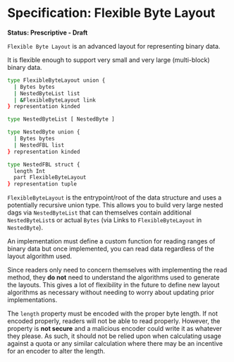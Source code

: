 # Specification: Flexible Byte Layout

**Status: Prescriptive - Draft**

`Flexible Byte Layout` is an advanced layout for representing binary data.

It is flexible enough to support very small and very large (multi-block) binary data.

```sh
type FlexibleByteLayout union {
  | Bytes bytes
  | NestedByteList list
  | &FlexibleByteLayout link
} representation kinded

type NestedByteList [ NestedByte ]

type NestedByte union {
  | Bytes bytes
  | NestedFBL list
} representation kinded

type NestedFBL struct {
  length Int
  part FlexibleByteLayout
} representation tuple
```

`FlexibleByteLayout` is the entrypoint/root of the data structure and uses a potentially recursive
union type. This allows you to build very large nested dags via `NestedByteList` that can themselves
contain additional `NestedByteList`s or actual `Bytes` (via Links to `FlexibleByteLayout` in `NestedByte`).  

An implementation must define a custom function for reading ranges of binary
data but once implemented, you can read data regardless of the layout algorithm used.

Since readers only need to concern themselves with implementing the read method, they **do not**
need to understand the algorithms used to generate the layouts. This gives a lot of flexibility
in the future to define new layout algorithms as necessary without needing to worry about
updating prior implementations.

The `length` property must be encoded with the proper byte length. If not encoded properly, readers
will not be able to read properly. However, the property is **not secure** and a malicious encoder
could write it as whatever they please. As such, it should not be relied upon when calculating usage
against a quota or any similar calculation where there may be an incentive for an encoder to alter the
length.

